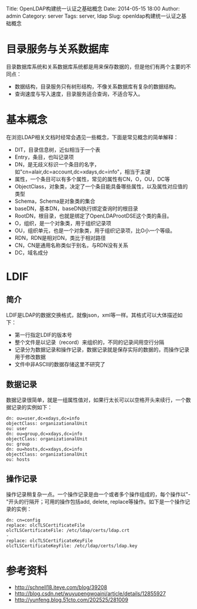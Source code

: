 Title: OpenLDAP构建统一认证之基础概念
Date: 2014-05-15 18:00
Author: admin
Category: server
Tags: server, ldap
Slug: openldap构建统一认证之基础概念

目录服务与关系数据库
====================

目录数据库系统和关系数据库系统都是用来保存数据的，但是他们有两个主要的不同点：

-   数据结构，目录服务只有树形结构，不像关系数据库有复杂的数据结构。
-   查询速度与写入速度，目录服务适合查询，不适合写入。

基本概念
========

在浏览LDAP相关文档时经常会遇见一些概念，下面是常见概念的简单解释：

-   DIT，目录信息树，近似相当于一个表
-   Entry，条目，也叫记录项
-   DN，是无歧义标识一个条目的名字，如"cn=alair,dc=account,dc=xdays,dc=info"，相当于主键
-   属性，一个条目可以有多个属性，常见的属性有CN，O，OU，DC等
-   ObjectClass，对象类，决定了一个条目能具备哪些属性，以及属性对应值的类型
-   Schema，Schema是对象类的集合
-   baseDN，基本DN，baseDN执行绑定查询时的根目录
-   RootDN，根目录，也就是绑定了OpenLDAProotDSE这个类的条目。
-   O，组织，是一个对象类，用于组织记录项
-   OU，组织单元，也是一个对象类，用于组织记录项，比O小一个等级。
-   RDN，RDN是相对DN，类比于相对路径
-   CN，CN是通用名称类似于别名，与RDN没有关系
-   DC，域名成分

LDIF
====

简介
----

LDIF是LDAP的数据交换格式，就像json，xml等一样。其格式可以大体描述如下：

-   第一行指定LDIF的版本号
-   整个文件是以记录（record）来组织的，不同的记录间用空行分隔
-   记录分为数据记录和操作记录，数据记录就是保存实际的数据的，而操作记录用于修改数据
-   文件中非ASCII的数据存储这里不研究了

数据记录
--------

数据记录很简单，就是一组属性值对，如果行太长可以以空格开头来续行，一个数据记录的实例如下：

    dn: ou=user,dc=xdays,dc=info
    objectClass: organizationalUnit
    ou: user
    dn: ou=group,dc=xdays,dc=info
    objectClass: organizationalUnit
    ou: group
    dn: ou=hosts,dc=xdays,dc=info
    objectClass: organizationalUnit
    ou: hosts

操作记录
--------

操作记录稍复杂一点。一个操作记录是由一个或者多个操作组成的，每个操作以"-"开头的行隔开；可用的操作包括add,
delete, replace等操作。如下是一个操作记录的实例：

    dn: cn=config
    replace: olcTLSCertificateFile
    olcTLSCertificateFile: /etc/ldap/certs/ldap.crt
    -
    replace: olcTLSCertificateKeyFile
    olcTLSCertificateKeyFile: /etc/ldap/certs/ldap.key

参考资料
========

-   http://schnell18.iteye.com/blog/39208
-   http://blog.csdn.net/wuyupengwoaini/article/details/12855927
-   http://yunfeng.blog.51cto.com/202525/281009


